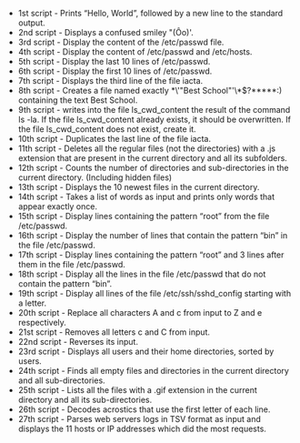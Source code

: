 * 1st script - Prints “Hello, World”, followed by a new line to the standard output.
* 2nd script - Displays a confused smiley "(Ôo)'.
* 3rd script - Display the content of the /etc/passwd file.
* 4th script - Display the content of /etc/passwd and /etc/hosts.
* 5th script - Display the last 10 lines of /etc/passwd.
* 6th script - Display the first 10 lines of /etc/passwd.
* 7th script - Displays the third line of the file iacta.
* 8th script - Creates a file named exactly \*\\'"Best School"\'\\*$\?\*\*\*\*\*:) containing the text Best School.
* 9th script - writes into the file ls_cwd_content the result of the command ls -la. If the file ls_cwd_content already exists, it should be overwritten. If the file ls_cwd_content does not exist, create it.
* 10th script - Duplicates the last line of the file iacta.
* 11th script - Deletes all the regular files (not the directories) with a .js extension that are present in the current directory and all its subfolders.
* 12th script - Counts the number of directories and sub-directories in the current directory. (Including hidden files)
* 13th script - Displays the 10 newest files in the current directory.
* 14th script - Takes a list of words as input and prints only words that appear exactly once.
* 15th script - Display lines containing the pattern “root” from the file /etc/passwd.
* 16th script - Display the number of lines that contain the pattern “bin” in the file /etc/passwd.
* 17th script - Display lines containing the pattern “root” and 3 lines after them in the file /etc/passwd.
* 18th script - Display all the lines in the file /etc/passwd that do not contain the pattern “bin”.
* 19th script - Display all lines of the file /etc/ssh/sshd_config starting with a letter.
* 20th script - Replace all characters A and c from input to Z and e respectively.
* 21st script - Removes all letters c and C from input.
* 22nd script - Reverses its input.
* 23rd script - Displays all users and their home directories, sorted by users.
* 24th script - Finds all empty files and directories in the current directory and all sub-directories.
* 25th script - Lists all the files with a .gif extension in the current directory and all its sub-directories.
* 26th script - Decodes acrostics that use the first letter of each line.
* 27th script - Parses web servers logs in TSV format as input and displays the 11 hosts or IP addresses which did the most requests.  
